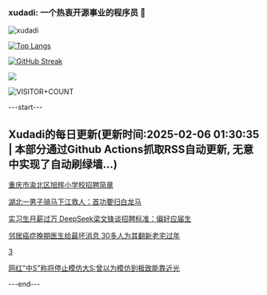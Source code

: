 ### xudadi: 一个热衷开源事业的程序员 👋

![xudadi](https://github-readme-stats-git-masterorgs-github-readme-stats-team.vercel.app/api?username=xudadi)

[![Top Langs](https://github-readme-stats.vercel.app/api/top-langs/?username=xudadi)](https://github.com/anuraghazra/github-readme-stats)

[![GitHub Streak](https://streak-stats.demolab.com?user=xudadi&locale=zh_Hans)](https://git.io/streak-stats)

![](https://raw.githubusercontent.com/xudadi/xudadi/main/assets/github-contribution-grid-snake.svg)

![VISITOR+COUNT](https://komarev.com/ghpvc/?username=xudadi&label=VISITOR+COUNT)


---start---

## Xudadi的每日更新(更新时间:2025-02-06 01:30:35 | 本部分通过Github Actions抓取RSS自动更新, 无意中实现了自动刷绿墙...)

[重庆市渝北区旭辉小学校招聘简章](https://www.gongkaoleida.com/article/2278305)

[湖北一男子骑马下江救人：首功要归白龙马](https://m.163.com/news/article/JNKTTBM7051492T3.html)

[实习生月薪过万 DeepSeek梁文锋谈招聘标准：偏好应届生](https://m.163.com/news/article/JNKLJ5M000019SNS.html)

[邻居癌症晚期医生给最坏消息 30多人为其翻新老宅过年](https://m.163.com/news/article/JNKIPDSM0514D3UH.html)

[3](https://m.163.com/touch/news/sub/domestic)

[网红"中S"称将停止模仿大S:曾以为模仿到极致能靠近光](https://m.163.com/news/article/JNJ9BVJP0530JPVV.html)

---end---
